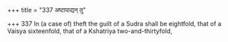 +++
title = "337 अष्टापाद्यन् तु"

+++
337	In (a case of) theft the guilt of a Sudra shall be eightfold, that of a Vaisya sixteenfold, that of a Kshatriya two-and-thirtyfold,